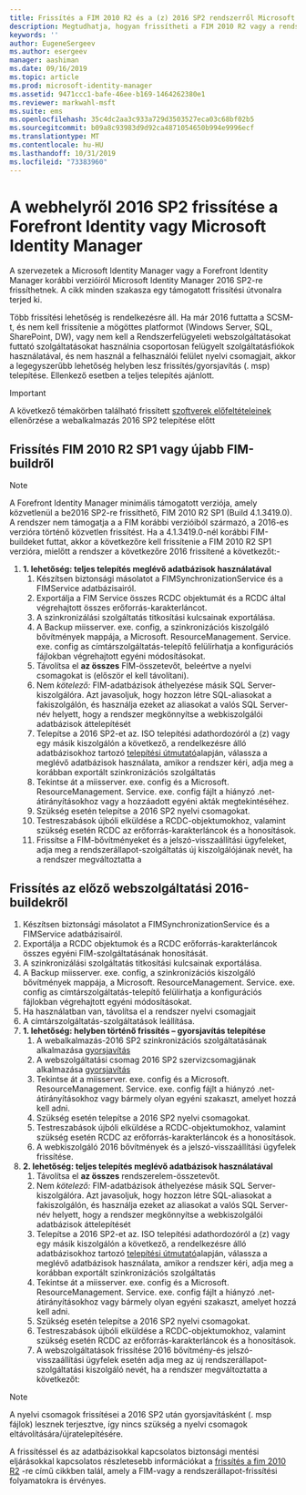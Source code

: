 ```yaml
---
title: Frissítés a FIM 2010 R2 és a (z) 2016 SP2 rendszerről Microsoft Identity Manager 2016 Service Pack 2 verzióra | Microsoft Docs
description: Megtudhatja, hogyan frissítheti a FIM 2010 R2 vagy a rendszer 2016 SP2 összetevőit, majd telepítheti a webszolgáltatási 2016-ban új összetevőket.
keywords: ''
author: EugeneSergeev
ms.author: esergeev
manager: aashiman
ms.date: 09/16/2019
ms.topic: article
ms.prod: microsoft-identity-manager
ms.assetid: 9471ccc1-bafe-46ee-b169-1464262380e1
ms.reviewer: markwahl-msft
ms.suite: ems
ms.openlocfilehash: 35c4dc2aa3c933a729d3503527eca03c68bf02b5
ms.sourcegitcommit: b09a8c93983d9d92ca4871054650b994e9996ecf
ms.translationtype: MT
ms.contentlocale: hu-HU
ms.lasthandoff: 10/31/2019
ms.locfileid: "73383960"
---
```

# <a name="mim-2016-sp2-upgrade--from-forefront-identity--or-microsoft-identity-manager"></a>A webhelyről 2016 SP2 frissítése a Forefront Identity vagy Microsoft Identity Manager

A szervezetek a Microsoft Identity Manager vagy a Forefront Identity Manager korábbi verzióiról Microsoft Identity Manager 2016 SP2-re frissíthetnek.  A cikk minden szakasza egy támogatott frissítési útvonalra terjed ki.

Több frissítési lehetőség is rendelkezésre áll. Ha már 2016 futtatta a SCSM-t, és nem kell frissítenie a mögöttes platformot (Windows Server, SQL, SharePoint, DW), vagy nem kell a Rendszerfelügyeleti webszolgáltatásokat futtató szolgáltatásokat használnia csoportosan felügyelt szolgáltatásfiókok használatával, és nem használ a felhasználói felület nyelvi csomagjait, akkor a legegyszerűbb lehetőség helyben lesz frissítés/gyorsjavítás (. msp) telepítése. Ellenkező esetben a teljes telepítés ajánlott.

> [!IMPORTANT]
> A következő témakörben található frissített [szoftverek előfeltételeinek](prepare-server-ws2016.md#software-prerequisites) ellenőrzése a webalkalmazás 2016 SP2 telepítése előtt

## <a name="upgrade-from-fim-2010-r2-sp1-or-later-fim-builds"></a>Frissítés FIM 2010 R2 SP1 vagy újabb FIM-buildről

> [!NOTE]
A Forefront Identity Manager minimális támogatott verziója, amely közvetlenül a be2016 SP2-re frissíthető, FIM 2010 R2 SP1 (Build 4.1.3419.0). A rendszer nem támogatja a a FIM korábbi verzióiból származó, a 2016-es verzióra történő közvetlen frissítést. Ha a 4.1.3419.0-nél korábbi FIM-buildeket futtat, akkor a következőre kell frissítenie a FIM 2010 R2 SP1 verzióra, mielőtt a rendszer a következőre 2016 frissítené a következőt:-

1. **1. lehetőség: teljes telepítés meglévő adatbázisok használatával**
    1. Készítsen biztonsági másolatot a FIMSynchronizationService és a FIMService adatbázisairól.
    1. Exportálja a FIM Service összes RCDC objektumát és a RCDC által végrehajtott összes erőforrás-karakterláncot.
    1. A szinkronizálási szolgáltatás titkosítási kulcsainak exportálása.
    1. A Backup miisserver. exe. config, a szinkronizációs kiszolgáló bővítmények mappája, a Microsoft. ResourceManagement. Service. exe. config as címtárszolgáltatás-telepítő felülírhatja a konfigurációs fájlokban végrehajtott egyéni módosításokat.
    1. Távolítsa el **az összes** FIM-összetevőt, beleértve a nyelvi csomagokat is (először el kell távolítani).
    1. Nem *kötelező:* FIM-adatbázisok áthelyezése másik SQL Server-kiszolgálóra. Azt javasoljuk, hogy hozzon létre SQL-aliasokat a fakiszolgálón, és használja ezeket az aliasokat a valós SQL Server-név helyett, hogy a rendszer megkönnyítse a webkiszolgálói adatbázisok áttelepítését
    1. Telepítse a 2016 SP2-et az. ISO telepítési adathordozóról a (z) vagy egy másik kiszolgálón a következő, a rendelkezésre álló adatbázisokhoz tartozó [telepítési útmutató](microsoft-identity-manager-deploy.md)alapján, válassza a meglévő adatbázisok használata, amikor a rendszer kéri, adja meg a korábban exportált szinkronizációs szolgáltatás
    1. Tekintse át a miisserver. exe. config és a Microsoft. ResourceManagement. Service. exe. config fájlt a hiányzó .net-átirányításokhoz vagy a hozzáadott egyéni akták megtekintéséhez.
    1. Szükség esetén telepítse a 2016 SP2 nyelvi csomagokat.
    1. Testreszabások újbóli elküldése a RCDC-objektumokhoz, valamint szükség esetén RCDC az erőforrás-karakterláncok és a honosítások.
    1. Frissítse a FIM-bővítményeket és a jelszó-visszaállítási ügyfeleket, adja meg a rendszerállapot-szolgáltatás új kiszolgálójának nevét, ha a rendszer megváltoztatta a
    
## <a name="upgrade-from-previous-mim-2016-builds"></a>Frissítés az előző webszolgáltatási 2016-buildekről
1. Készítsen biztonsági másolatot a FIMSynchronizationService és a FIMService adatbázisairól.
1. Exportálja a RCDC objektumok és a RCDC erőforrás-karakterláncok összes egyéni FIM-szolgáltatásának honosítását.
1. A szinkronizálási szolgáltatás titkosítási kulcsainak exportálása.
1. A Backup miisserver. exe. config, a szinkronizációs kiszolgáló bővítmények mappája, a Microsoft. ResourceManagement. Service. exe. config as címtárszolgáltatás-telepítő felülírhatja a konfigurációs fájlokban végrehajtott egyéni módosításokat.
1. Ha használatban van, távolítsa el a rendszer nyelvi csomagjait
1. A címtárszolgáltatás-szolgáltatások leállítása.
1. **1. lehetőség: helyben történő frissítés – gyorsjavítás telepítése**
    1. A webalkalmazás-2016 SP2 szinkronizációs szolgáltatásának alkalmazása [gyorsjavítás](https://www.microsoft.com/download/details.aspx?id=100412)
    1. A webszolgáltatási csomag 2016 SP2 szervizcsomagjának alkalmazása [gyorsjavítás](https://www.microsoft.com/download/details.aspx?id=100412)
    1. Tekintse át a miisserver. exe. config és a Microsoft. ResourceManagement. Service. exe. config fájlt a hiányzó .net-átirányításokhoz vagy bármely olyan egyéni szakaszt, amelyet hozzá kell adni.
    1. Szükség esetén telepítse a 2016 SP2 nyelvi csomagokat.
    1. Testreszabások újbóli elküldése a RCDC-objektumokhoz, valamint szükség esetén RCDC az erőforrás-karakterláncok és a honosítások.
    1. A webkiszolgáló 2016 bővítmények és a jelszó-visszaállítási ügyfelek frissítése.
1. **2. lehetőség: teljes telepítés meglévő adatbázisok használatával**
    1. Távolítsa el **az összes** rendszerelem-összetevőt.
    1. Nem *kötelező:* FIM-adatbázisok áthelyezése másik SQL Server-kiszolgálóra. Azt javasoljuk, hogy hozzon létre SQL-aliasokat a fakiszolgálón, és használja ezeket az aliasokat a valós SQL Server-név helyett, hogy a rendszer megkönnyítse a webkiszolgálói adatbázisok áttelepítését
    1. Telepítse a 2016 SP2-et az. ISO telepítési adathordozóról a (z) vagy egy másik kiszolgálón a következő, a rendelkezésre álló adatbázisokhoz tartozó [telepítési útmutató](microsoft-identity-manager-deploy.md)alapján, válassza a meglévő adatbázisok használata, amikor a rendszer kéri, adja meg a korábban exportált szinkronizációs szolgáltatás
    1. Tekintse át a miisserver. exe. config és a Microsoft. ResourceManagement. Service. exe. config fájlt a hiányzó .net-átirányításokhoz vagy bármely olyan egyéni szakaszt, amelyet hozzá kell adni.
    1. Szükség esetén telepítse a 2016 SP2 nyelvi csomagokat.
    1. Testreszabások újbóli elküldése a RCDC-objektumokhoz, valamint szükség esetén RCDC az erőforrás-karakterláncok és a honosítások.
    1. A webszolgáltatások frissítése 2016 bővítmény-és jelszó-visszaállítási ügyfelek esetén adja meg az új rendszerállapot-szolgáltatási kiszolgáló nevét, ha a rendszer megváltoztatta a következőt:

> [!NOTE]
A nyelvi csomagok frissítései a 2016 SP2 után gyorsjavításként (. msp fájlok) lesznek terjesztve, így nincs szükség a nyelvi csomagok eltávolítására/újratelepítésére.

A frissítéssel és az adatbázisokkal kapcsolatos biztonsági mentési eljárásokkal kapcsolatos részletesebb információkat a [frissítés a fim 2010 R2](https://docs.microsoft.com/previous-versions/mim/jj134291%28v%3dws.10%29) -re című cikkben talál, amely a FIM-vagy a rendszerállapot-frissítési folyamatokra is érvényes.
